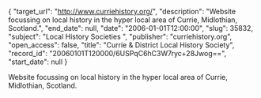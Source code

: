 {
  "target_url": "http://www.curriehistory.org/", 
  "description": "Website focussing on local history in the hyper local area of Currie, Midlothian, Scotland.", 
  "end_date": null, 
  "date": "2006-01-01T12:00:00", 
  "slug": 35832, 
  "subject": "Local History Societies ", 
  "publisher": "curriehistory.org", 
  "open_access": false, 
  "title": "Currie & District Local History Society", 
  "record_id": "20060101T120000/6USPqC6hC3W7ryc+28Jwog==", 
  "start_date": null
}

Website focussing on local history in the hyper local area of Currie, Midlothian, Scotland.